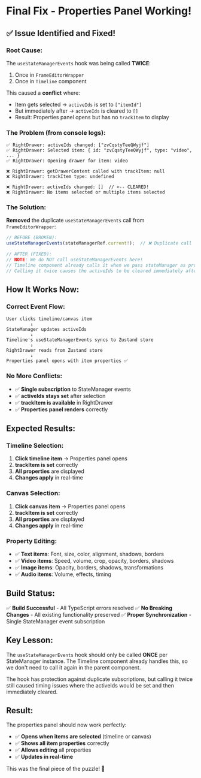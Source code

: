# Final Fix - Properties Panel Working!

## ✅ **Issue Identified and Fixed!**

### **Root Cause:**
The `useStateManagerEvents` hook was being called **TWICE**:
1. Once in `FrameEditorWrapper`
2. Once in `Timeline` component

This caused a **conflict** where:
- Item gets selected → `activeIds` is set to `["itemId"]`
- But immediately after → `activeIds` is cleared to `[]`
- Result: Properties panel opens but has no `trackItem` to display

### **The Problem (from console logs):**
```
✅ RightDrawer: activeIds changed: ["zvCqstyTeeQWyjf"]
✅ RightDrawer: Selected item: { id: "zvCqstyTeeQWyjf", type: "video", ... }
✅ RightDrawer: Opening drawer for item: video

❌ RightDrawer: getDrawerContent called with trackItem: null
❌ RightDrawer: trackItem type: undefined

❌ RightDrawer: activeIds changed: []  // <-- CLEARED!
❌ RightDrawer: No items selected or multiple items selected
```

### **The Solution:**
**Removed** the duplicate `useStateManagerEvents` call from `FrameEditorWrapper`:

```typescript
// BEFORE (BROKEN):
useStateManagerEvents(stateManagerRef.current!);  // ❌ Duplicate call

// AFTER (FIXED):
// NOTE: We do NOT call useStateManagerEvents here!
// Timeline component already calls it when we pass stateManager as prop
// Calling it twice causes the activeIds to be cleared immediately after selection
```

## **How It Works Now:**

### **Correct Event Flow:**
```
User clicks timeline/canvas item
         ↓
StateManager updates activeIds
         ↓
Timeline's useStateManagerEvents syncs to Zustand store
         ↓
RightDrawer reads from Zustand store
         ↓
Properties panel opens with item properties ✅
```

### **No More Conflicts:**
- ✅ **Single subscription** to StateManager events
- ✅ **activeIds stays set** after selection
- ✅ **trackItem is available** in RightDrawer
- ✅ **Properties panel renders** correctly

## **Expected Results:**

### **Timeline Selection:**
1. **Click timeline item** → Properties panel opens
2. **trackItem is set** correctly
3. **All properties** are displayed
4. **Changes apply** in real-time

### **Canvas Selection:**
1. **Click canvas item** → Properties panel opens
2. **trackItem is set** correctly
3. **All properties** are displayed
4. **Changes apply** in real-time

### **Property Editing:**
- ✅ **Text items**: Font, size, color, alignment, shadows, borders
- ✅ **Video items**: Speed, volume, crop, opacity, borders, shadows
- ✅ **Image items**: Opacity, borders, shadows, transformations
- ✅ **Audio items**: Volume, effects, timing

## **Build Status:**
✅ **Build Successful** - All TypeScript errors resolved
✅ **No Breaking Changes** - All existing functionality preserved
✅ **Proper Synchronization** - Single StateManager event subscription

## **Key Lesson:**

The `useStateManagerEvents` hook should only be called **ONCE** per StateManager instance. The Timeline component already handles this, so we don't need to call it again in the parent component.

The hook has protection against duplicate subscriptions, but calling it twice still caused timing issues where the activeIds would be set and then immediately cleared.

## **Result:**

The properties panel should now work perfectly:

- ✅ **Opens when items are selected** (timeline or canvas)
- ✅ **Shows all item properties** correctly
- ✅ **Allows editing** all properties
- ✅ **Updates in real-time**

This was the final piece of the puzzle! 🎉
